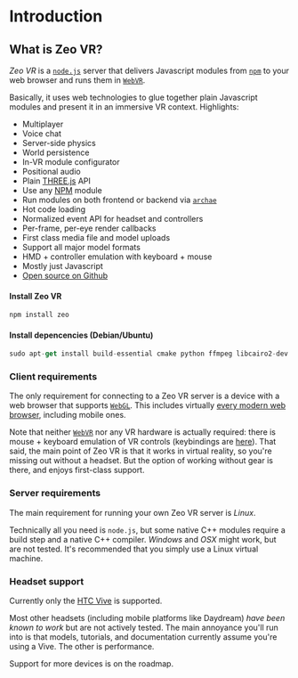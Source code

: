 # Introduction

## What is Zeo VR?

*Zeo VR* is a [`node.js`](https://nodejs.org) server that delivers Javascript modules from [`npm`](https://npmjs.org) to your web browser and runs them in [`WebVR`](https://webvr.info/).

Basically, it uses web technologies to glue together plain Javascript modules and present it in an immersive VR context. Highlights:

- Multiplayer
- Voice chat
- Server-side physics
- World persistence
- In-VR module configurator
- Positional audio
- Plain [THREE.js](https://threejs.org) API
- Use any [NPM](https://npmjs.org) module
- Run modules on both frontend or backend via [`archae`](https://github.com/modulesio/archae)
- Hot code loading
- Normalized event API for headset and controllers
- Per-frame, per-eye render callbacks
- First class media file and model uploads
- Support all major model formats
- HMD + controller emulation with keyboard + mouse
- Mostly just Javascript
- [Open source on Github](https://github.com/modulesio/zeo)

#### Install Zeo VR

```javascript
npm install zeo
```

#### Install depencencies (Debian/Ubuntu)

```javascript
sudo apt-get install build-essential cmake python ffmpeg libcairo2-dev
```

### Client requirements

The only requirement for connecting to a Zeo VR server is a device with a web browser that supports [`WebGL`](https://en.wikipedia.org/wiki/WebGL). This includes virtually [every modern web browser](http://caniuse.com/#feat=webgl), including mobile ones.

Note that neither [`WebVR`](https://webvr.info/) nor any VR hardware is actually required: there is mouse + keyboard emulation of VR controls (keybindings are [here](#key-bindings)). That said, the main point of Zeo VR is that it works in virtual reality, so you're missing out without a headset. But the option of working without gear is there, and enjoys first-class support.

### Server requirements

The main requirement for running your own Zeo VR server is _Linux_.

Technically all you need is `node.js`, but some native C++ modules require a build step and a native C++ compiler. _Windows_ and _OSX_ might work, but are not tested. It's recommended that you simply use a Linux virtual machine.

### Headset support

Currently only the [HTC Vive](https://en.wikipedia.org/wiki/HTC_Vive) is supported.

Most other headsets (including mobile platforms like Daydream) _have been known to work_ but are not actively tested. The main annoyance you'll run into is that models, tutorials, and documentation currently assume you're using a Vive. The other is performance.

Support for more devices is on the roadmap.

